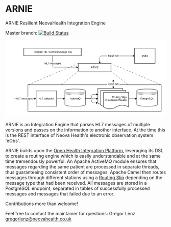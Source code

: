 # ARNIE

ARNIE Resilient NeovaHealth Integration Engine 

Master branch: [![Build Status](https://travis-ci.org/NeovaHealth/ARNIE.svg?branch=master)](https://travis-ci.org/NeovaHealth/ARNIE)

![alt tag](https://github.com/NeovaHealth/ARNIE/blob/master/ARNIE%20overview.png)

ARNIE is an Integration Engine that parses HL7 messages of multiple versions and passes on the information to another interface. 
At the time this is the REST interface of Neova Health's electronic observation system 'eObs'.

ARNIE builds upon the [Open Health Integration Platform](https://github.com/oehf/ipf), leveraging its DSL to create a routing engine which is easily understandable and at the same time tremendously powerful.
An Apache ActiveMQ module ensures that messages regarding the same patient are processed in separate threads, thus guaranteeing consistent order of messages.
Apache Camel then routes messages through different stations using a [Routing Slip](http://www.enterpriseintegrationpatterns.com/patterns/messaging/RoutingTable.html) depending on the message type that had been received.
All messages are stored in a PostgreSQL endpoint, separated in tables of successfully processed messages and messages that failed due to an error.

Contributions more than welcome!

Feel free to contact the maintainer for questions: Gregor Lenz <gregorlenz@neovahealth.co.uk>